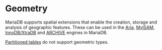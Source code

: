 # Geometry

MariaDB supports spatial extensions that enable the creation, storage and analysis of geographic features. These can be used in the [Aria](../../../server-usage/storage-engines/aria/), [MyISAM](../../../server-usage/storage-engines/myisam-storage-engine/), [InnoDB/XtraDB](../../../server-usage/storage-engines/innodb/) and [ARCHIVE](../../../server-usage/storage-engines/archive.md) engines in MariaDB.

[Partitioned tables](../../../server-usage/partitioning-tables/) do not support geometric types.
